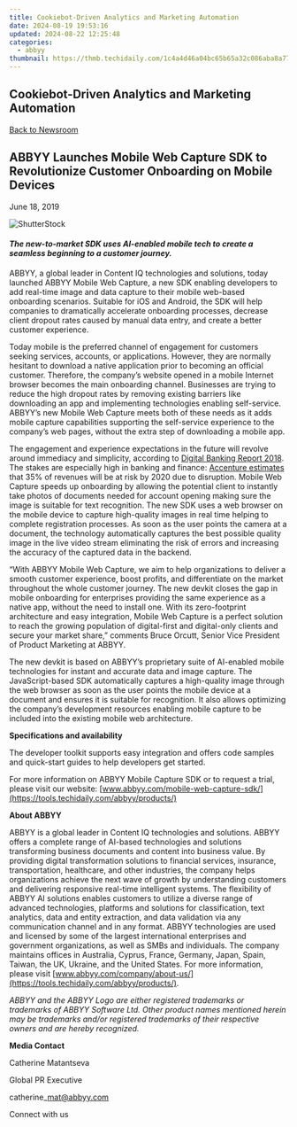 ```yaml
---
title: Cookiebot-Driven Analytics and Marketing Automation
date: 2024-08-19 19:53:16
updated: 2024-08-22 12:25:48
categories:
  - abbyy
thumbnail: https://thmb.techidaily.com/1c4a4d46a04bc65b65a32c086aba8a7780a0882996e03bd33c00c34f29d107d4.jpg
---
```


## Cookiebot-Driven Analytics and Marketing Automation

[Back to Newsroom](https://tools.techidaily.com/abbyy/products/)

## ABBYY Launches Mobile Web Capture SDK to Revolutionize Customer Onboarding on Mobile Devices

June 18, 2019

![ShutterStock](https://content.abbyy.com/-/media/project/abbyy/abbyy/branchtemplates/shutterstock_1272462163_1296-x-729.jpg?h=729&iar=0&w=1296)

#### _The new-to-market SDK uses AI-enabled mobile tech to create a seamless beginning to a customer journey._

ABBYY, a global leader in Content IQ technologies and solutions, today launched ABBYY Mobile Web Capture, a new SDK enabling developers to add real-time image and data capture to their mobile web-based onboarding scenarios. Suitable for iOS and Android, the SDK will help companies to dramatically accelerate onboarding processes, decrease client dropout rates caused by manual data entry, and create a better customer experience.

Today mobile is the preferred channel of engagement for customers seeking services, accounts, or applications. However, they are normally hesitant to download a native application prior to becoming an official customer. Therefore, the company’s website opened in a mobile Internet browser becomes the main onboarding channel. Businesses are trying to reduce the high dropout rates by removing existing barriers like downloading an app and implementing technologies enabling self-service. ABBYY’s new Mobile Web Capture meets both of these needs as it adds mobile capture capabilities supporting the self-service experience to the company’s web pages, without the extra step of downloading a mobile app.

The engagement and experience expectations in the future will revolve around immediacy and simplicity, according to [Digital Banking Report 2018](https://www.digitalbankingreport.com/ "Digital Banking Report 2018"). The stakes are especially high in banking and finance: [Accenture estimates](https://www.accenture.com/in-en/~/media/Accenture/Conversion-Assets/DotCom/Documents/Global/PDF/Industries%5F5/Accenture-2014-NA-Consumer-Digital-Banking-Survey.pdf) that 35% of revenues will be at risk by 2020 due to disruption. Mobile Web Capture speeds up onboarding by allowing the potential client to instantly take photos of documents needed for account opening making sure the image is suitable for text recognition. The new SDK uses a web browser on the mobile device to capture high-quality images in real time helping to complete registration processes. As soon as the user points the camera at a document, the technology automatically captures the best possible quality image in the live video stream eliminating the risk of errors and increasing the accuracy of the captured data in the backend.

“With ABBYY Mobile Web Capture, we aim to help organizations to deliver a smooth customer experience, boost profits, and differentiate on the market throughout the whole customer journey. The new devkit closes the gap in mobile onboarding for enterprises providing the same experience as a native app, without the need to install one. With its zero-footprint architecture and easy integration, Mobile Web Capture is a perfect solution to reach the growing population of digital-first and digital-only clients and secure your market share,” comments Bruce Orcutt, Senior Vice President of Product Marketing at ABBYY.

The new devkit is based on ABBYY’s proprietary suite of AI-enabled mobile technologies for instant and accurate data and image capture. The JavaScript-based SDK automatically captures a high-quality image through the web browser as soon as the user points the mobile device at a document and ensures it is suitable for recognition. It also allows optimizing the company’s development resources enabling mobile capture to be included into the existing mobile web architecture.

  
**Specifications and availability**

The developer toolkit supports easy integration and offers code samples and quick-start guides to help developers get started.

For more information on ABBYY Mobile Capture SDK or to request a trial, please visit our website: [www.abbyy.com/mobile-web-capture-sdk/](https://tools.techidaily.com/abbyy/products/)

  
**About ABBYY**

ABBYY is a global leader in Content IQ technologies and solutions. ABBYY offers a complete range of AI-based technologies and solutions transforming business documents and content into business value. By providing digital transformation solutions to financial services, insurance, transportation, healthcare, and other industries, the company helps organizations achieve the next wave of growth by understanding customers and delivering responsive real-time intelligent systems. The flexibility of ABBYY AI solutions enables customers to utilize a diverse range of advanced technologies, platforms and solutions for classification, text analytics, data and entity extraction, and data validation via any communication channel and in any format. ABBYY technologies are used and licensed by some of the largest international enterprises and government organizations, as well as SMBs and individuals. The company maintains offices in Australia, Cyprus, France, Germany, Japan, Spain, Taiwan, the UK, Ukraine, and the United States. For more information, please visit [www.abbyy.com/company/about-us/](https://tools.techidaily.com/abbyy/products/).

_ABBYY and the ABBYY Logo are either registered trademarks or trademarks of ABBYY Software Ltd. Other product names mentioned herein may be trademarks and/or registered trademarks of their respective owners and are hereby recognized._

  
**Media Contact**

Catherine Matantseva

Global PR Executive

catherine\_mat@abbyy.com  

Connect with us

<ins class="adsbygoogle"
     style="display:block"
     data-ad-format="autorelaxed"
     data-ad-client="ca-pub-7571918770474297"
     data-ad-slot="1223367746"></ins>



<ins class="adsbygoogle"
     style="display:block"
     data-ad-client="ca-pub-7571918770474297"
     data-ad-slot="8358498916"
     data-ad-format="auto"
     data-full-width-responsive="true"></ins>
